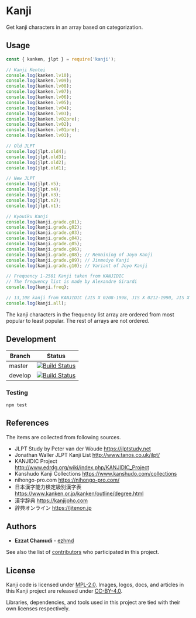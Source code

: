 # Kanji

Get kanji characters in an array based on categorization.

## Usage

```js
const { kanken, jlpt } = require('kanji');

// Kanji Kentei
console.log(kanken.lv10);
console.log(kanken.lv09);
console.log(kanken.lv08);
console.log(kanken.lv07);
console.log(kanken.lv06);
console.log(kanken.lv05);
console.log(kanken.lv04);
console.log(kanken.lv03);
console.log(kanken.lv02pre);
console.log(kanken.lv02);
console.log(kanken.lv01pre);
console.log(kanken.lv01);

// Old JLPT
console.log(jlpt.old4);
console.log(jlpt.old3);
console.log(jlpt.old2);
console.log(jlpt.old1);

// New JLPT
console.log(jlpt.n5);
console.log(jlpt.n4);
console.log(jlpt.n3);
console.log(jlpt.n2);
console.log(jlpt.n1);

// Kyouiku Kanji
console.log(kanji.grade.g01);
console.log(kanji.grade.g02);
console.log(kanji.grade.g03);
console.log(kanji.grade.g04);
console.log(kanji.grade.g05);
console.log(kanji.grade.g06);
console.log(kanji.grade.g08); // Remaining of Joyo Kanji
console.log(kanji.grade.g09); // Jinmeiyo Kanji
console.log(kanji.grade.g10); // Variant of Joyo Kanji

// Frequency 1-2501 Kanji taken from KANJIDIC
// The frequency list is made by Alexandre Girardi
console.log(kanji.freq);

// 13,108 kanji from KANJIDIC (JIS X 0208-1998, JIS X 0212-1990, JIS X 0213-2012)
console.log(kanji.all);

```


The kanji characters in the frequency list array are ordered from most popular to least popular.
The rest of arrays are not ordered.

## Development

| Branch | Status |
| - | - |
| master | [![Build Status](https://travis-ci.org/ezhmd/kanji.svg?branch=master)](https://travis-ci.org/ezhmd/kanji) |
| develop | [![Build Status](https://travis-ci.org/ezhmd/kanji.svg?branch=develop)](https://travis-ci.org/ezhmd/kanji) |

### Testing
```
npm test
```
## References

The items are collected from following sources.

- JLPT Study by Peter van der Woude https://jlptstudy.net
- Jonathan Waller JLPT Kanji List http://www.tanos.co.uk/jlpt/
- KANJIDIC Project http://www.edrdg.org/wiki/index.php/KANJIDIC_Project
- Kanshudo Kanji Collections https://www.kanshudo.com/collections
- nihongo-pro.com https://nihongo-pro.com/
- 日本漢字能力検定級別漢字表 https://www.kanken.or.jp/kanken/outline/degree.html
- 漢字辞典 https://kanjijoho.com
- 辞典オンライン https://jitenon.jp

## Authors

* **Ezzat Chamudi** - [ezhmd](https://github.com/ezhmd)

See also the list of [contributors](https://github.com/ezhmd/kanji/graphs/contributors) who participated in this project.

## License

Kanji code is licensed under [MPL-2.0](https://www.mozilla.org/en-US/MPL/2.0/). Images, logos, docs, and articles in this Kanji project are released under [CC-BY-4.0](https://creativecommons.org/licenses/by/4.0/legalcode).

Libraries, dependencies, and tools used in this project are tied with their own licenses respectively.
